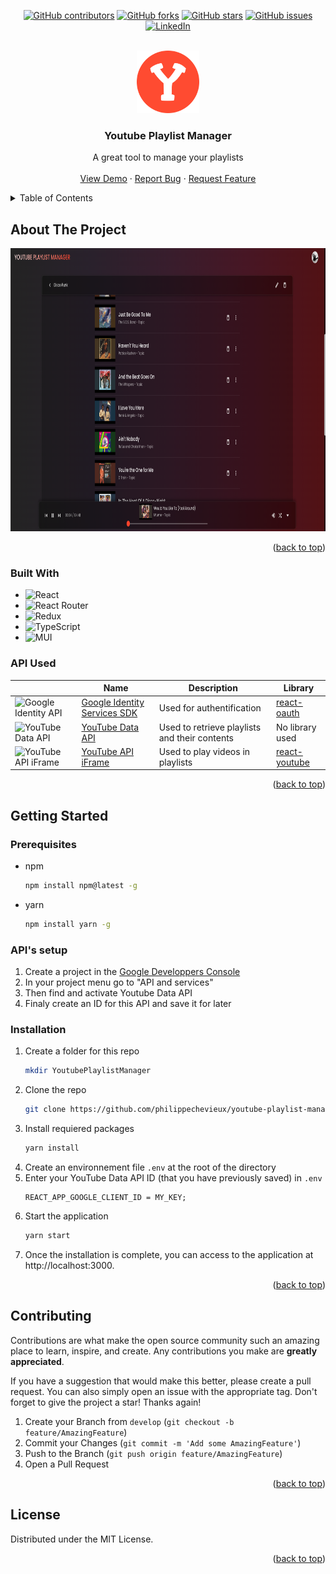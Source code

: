 <!-- Improved compatibility of back to top link: See: https://github.com/othneildrew/Best-README-Template/pull/73 -->
<a name="readme-top"></a>


<!-- 
*** PROJECT SHIELDS
*** Template for Github Stats : https://github.com/Naereen/badges
-->
<div align="center">

[![GitHub contributors](https://img.shields.io/github/contributors/philippechevieux/youtube-playlist-manager?style=for-the-badge)](https://github.com/philippechevieux/youtube-playlist-manager/)
[![GitHub forks](https://img.shields.io/github/forks/philippechevieux/youtube-playlist-manager?style=for-the-badge)](https://github.com/philippechevieux/youtube-playlist-manager/)
[![GitHub stars](https://img.shields.io/github/stars/philippechevieux/youtube-playlist-manager?style=for-the-badge)](https://github.com/philippechevieux/youtube-playlist-manager/)
[![GitHub issues](https://img.shields.io/github/issues/philippechevieux/youtube-playlist-manager?style=for-the-badge)](https://github.com/philippechevieux/youtube-playlist-manager/)
[![LinkedIn](https://img.shields.io/badge/linkedin-%230077B5.svg?style=for-the-badge&logo=linkedin&logoColor=white)](https://www.linkedin.com/in/philippe-chevieux-287829141/)
   
</div>


<!-- PROJECT LOGO -->
<br />
<div align="center">
   <img src="https://github.com/philippechevieux/youtube-playlist-manager/blob/master/public/logo192.png" alt="Logo" width="100" height="100">

  <h3 align="center">Youtube Playlist Manager</h3>

  <p align="center">
    A great tool to manage your playlists
    <br />
    <br />
    <a href="https://youtubeplaylistmanager.philintel.com/">View Demo</a>
    ·
    <a href="https://github.com/philippechevieux/youtube-playlist-manager/issues">Report Bug</a>
    ·
    <a href="https://github.com/philippechevieux/youtube-playlist-manager/issues">Request Feature</a>
  </p>
</div>


<!-- TABLE OF CONTENTS -->
<details>
  <summary>Table of Contents</summary>
  <ol>
    <li>
      <a href="#about-the-project">About The Project</a>
      <ul>
        <li><a href="#built-with">Built With</a></li>
        <li><a href="#api-used">API Used</a></li>
      </ul>
    </li>
    <li>
      <a href="#getting-started">Getting Started</a>
      <ul>
        <li><a href="#prerequisites">Prerequisites</a></li>
        <li><a href="#installation">Installation</a></li>
      </ul>
    </li>
    <li><a href="#contributing">Contributing</a></li>
    <li><a href="#license">License</a></li>
  </ol>
</details>



<!-- ABOUT THE PROJECT -->
## About The Project

<div align="center">
   <img src="https://github.com/philippechevieux/youtube-playlist-manager/blob/master/public/screenshots/1.1.0/bottom-player.png" alt="Logo" width="900" height="453">
</div>

<p align="right">(<a href="#readme-top">back to top</a>)</p>

<!-- 
*** Template for badges : https://github.com/Ileriayo/markdown-badges
-->

### Built With

* ![React](https://img.shields.io/badge/react-%2320232a.svg?style=for-the-badge&logo=react&logoColor=%2361DAFB)
* ![React Router](https://img.shields.io/badge/React_Router-CA4245?style=for-the-badge&logo=react-router&logoColor=white)
* ![Redux](https://img.shields.io/badge/redux-%23593d88.svg?style=for-the-badge&logo=redux&logoColor=white)
* ![TypeScript](https://img.shields.io/badge/typescript-%23007ACC.svg?style=for-the-badge&logo=typescript&logoColor=white)
* ![MUI](https://img.shields.io/badge/MUI-%230081CB.svg?style=for-the-badge&logo=mui&logoColor=white)

### API Used

|  | Name | Description | Library |
|---|---|---|---|
|![Google Identity API](https://img.shields.io/badge/google-4285F4?style=for-the-badge&logo=google&logoColor=white)| [Google Identity Services SDK](https://developers.google.com/identity/gsi/web/guides/overview) | Used for authentification | [react-oauth](https://github.com/MomenSherif/react-oauth)
|![YouTube Data API](https://img.shields.io/badge/YouTube-%23FF0000.svg?style=for-the-badge&logo=YouTube&logoColor=white)| [YouTube Data API](https://developers.google.com/youtube/v3/getting-started) | Used to retrieve playlists and their contents| No library used |
|![YouTube API iFrame](https://img.shields.io/badge/YouTube-%23FF0000.svg?style=for-the-badge&logo=YouTube&logoColor=white)| [YouTube API iFrame](https://developers.google.com/youtube/iframe_api_reference) | Used to play videos in playlists| [react-youtube](https://github.com/tjallingt/react-youtube) |


<p align="right">(<a href="#readme-top">back to top</a>)</p>


<!-- GETTING STARTED -->
## Getting Started
### Prerequisites
* npm
  ```sh
  npm install npm@latest -g
  ```

* yarn
  ```sh
  npm install yarn -g
  ```
  
### API's setup
1. Create a project in the [Google Developpers Console](https://console.cloud.google.com/)
2. In your project menu go to "API and services"
3. Then find and activate Youtube Data API
4. Finaly create an ID for this API and save it for later

### Installation

1. Create a folder for this repo
   ```sh
   mkdir YoutubePlaylistManager
   ```
2. Clone the repo
   ```sh
   git clone https://github.com/philippechevieux/youtube-playlist-manager.git
   ```
3. Install requiered packages
   ```sh
   yarn install
   ```
4. Create an environnement file `.env` at the root of the directory
5. Enter your YouTube Data API ID (that you have previously saved) in `.env`
   ```env
   REACT_APP_GOOGLE_CLIENT_ID = MY_KEY;
   ```
6. Start the application
   ```sh
   yarn start
   ```
7. Once the installation is complete, you can access to the application at http://localhost:3000. 

<p align="right">(<a href="#readme-top">back to top</a>)</p>


<!-- CONTRIBUTING -->
## Contributing

Contributions are what make the open source community such an amazing place to learn, inspire, and create. Any contributions you make are **greatly appreciated**.

If you have a suggestion that would make this better, please create a pull request. You can also simply open an issue with the appropriate tag.
Don't forget to give the project a star! Thanks again!

1. Create your Branch from `develop` (`git checkout -b feature/AmazingFeature`)
2. Commit your Changes (`git commit -m 'Add some AmazingFeature'`)
3. Push to the Branch (`git push origin feature/AmazingFeature`)
4. Open a Pull Request


<p align="right">(<a href="#readme-top">back to top</a>)</p>


<!-- LICENSE -->
## License

Distributed under the MIT License.

<p align="right">(<a href="#readme-top">back to top</a>)</p>
